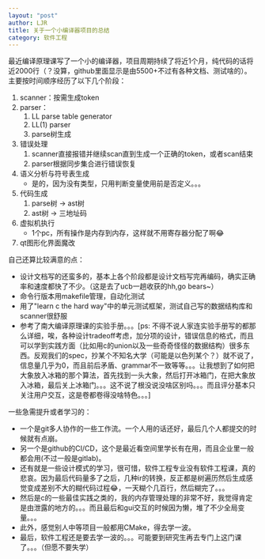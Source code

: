 ```yaml
---
layout: "post"
author: LJR
title: 关于一个小编译器项目的总结
category: 软件工程
---
```


最近编译原理课写了一个小的编译器，项目周期持续了将近1个月，纯代码的话将近2000行（？没算，github里面显示是由5500+不过有各种文档、测试啥的）。主要按时间顺序经历了以下几个阶段：

1. scanner：按需生成token
2. parser：
    1. LL parse table generator
    2. LL(1) parser
    3. parse树生成
3. 错误处理
    1. scanner直接报错并继续scan直到生成一个正确的token，或者scan结束
    2. parser根据同步集合进行错误恢复
4. 语义分析与符号表生成
    + 是的，因为没有类型，只用判断变量使用前是否定义。。。
5. 代码生成
    1. parse树 -> ast树
    2. ast树 -> 三地址码
6. 虚拟机执行
    + 1个pc，所有操作是内存到内存，这样就不用寄存器分配了啊😂
7. qt图形化界面魔改

自己还算比较满意的点：

+ 设计文档写的还蛮多的，基本上各个阶段都是设计文档写完再编码，确实正确率和速度都快了不少。（这是去了ucb一趟收获的hh,go bears~）
+ 命令行版本用makefile管理，自动化测试
+ 用了"learn c the hard way"中的单元测试框架，测试自己写的数据结构库和scanner很舒服
+ 参考了南大编译原理课的实验手册。。。[ps: 不得不说人家连实验手册写的都那么详细，唉，各种设计tradeoff考虑，加分项的设计，错误信息的格式，而且可以学到实践方面（比如用c的union以及一些奇奇怪怪的数据结构）很多东西。反观我们的spec，抄某个不知名大学（可能是以色列某个？）就不说了，信息量几乎为0，而且前后矛盾、grammar不一致等等。。。让我想到了如何把大象放入冰箱的那个算法，首先找到一头大象，然后打开冰箱门，在把大象放入冰箱，最后关上冰箱门。。。这不说了根没说没啥区别吗。。。而且评分基本只关注用户交互，这是卷都卷得没啥特色。。。]

一些急需提升或者学习的：

+ 一个是git多人协作的一些工作流。一个人用的话还好，最后几个人都提交的时候就有点崩。
+ 另一个是github的CI/CD，这个是最近看空间里学长有在用，而且企业里一般都会用(不过一般是gitlab)。
+ 还有就是一些设计模式的学习，很可惜，软件工程专业没有软件工程课，真的悲哀。因为最后代码量多了之后，几种ir的转换，反正都是树遍历然后生成感觉变成差别不大的糊代码过程😂，一天糊个几百行，然后糊完了。。。
+ 然后是c的一些最佳实践之类的，我的内存管理处理的非常不好，我觉得肯定是由泄露的地方的。。。而且最后和gui交互的时候因为懒，堆了不少全局变量。。。
+ 此外，感觉别人中等项目一般都用CMake，得去学一波。
+ 最后，软件工程还是要去学一波的。。。可能要到研究生再去专门上这门课了。。。（但愿不要失学）
